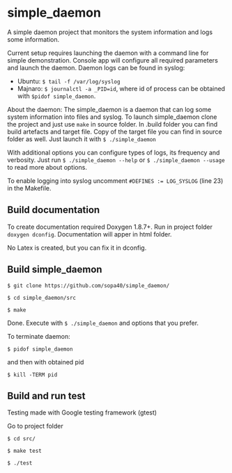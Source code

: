 # simple_daemon
A simple daemon project that monitors the system information and logs some information.

Current setup requires launching the daemon with a command line for simple demonstration. Console app will configure all required parameters and launch the daemon. Daemon logs can be found in syslog:
- Ubuntu:   `$ tail -f /var/log/syslog`
- Majnaro: `$ journalctl -a _PID=id`, where id of process can be obtained with `$pidof simple_daemon`.

About the daemon: The simple_daemon is a daemon that can log some system information into files and syslog.
To launch simple_daemon clone the project and just use `make` in source folder. In .build folder you can find build artefacts and target file.
Copy of the target file you can find in source folder as well. Just launch it with `$ ./simple_daemon`

With additional options you can configure types of logs, its frequency and verbosity.
Just run `$ ./simple_daemon --help` or `$ ./simple_daemon --usage` to read more about options.

To enable logging into syslog uncomment `#DEFINES := LOG_SYSLOG` (line 23) in the Makefile.

## Build documentation

To create documentation required Doxygen 1.8.7+. Run in project folder `doxygen dconfig`. Documentation will apper in html folder.

No Latex is created, but you can fix it in dconfig.

## Build simple_daemon

`$ git clone https://github.com/sopa40/simple_daemon/`

`$ cd simple_daemon/src`

`$ make`

Done. Execute with `$ ./simple_daemon` and options that you prefer.

To terminate daemon:

`$ pidof simple_daemon`

and then with obtained pid

`$ kill -TERM pid`

## Build and run test

Testing made with Google testing framework (gtest)

Go to project folder

`$ cd src/`

`$ make test`

`$ ./test`
